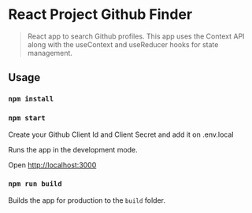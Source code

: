 # React Project Github Finder

> React app to search Github profiles. This app uses the Context API along with the useContext and useReducer hooks for state management. 

## Usage

### `npm install`

### `npm start`

Create your Github Client Id and Client Secret and add it on .env.local<br>

Runs the app in the development mode.<br>

Open [http://localhost:3000](http://localhost:3000)


### `npm run build`

Builds the app for production to the `build` folder.<br>
